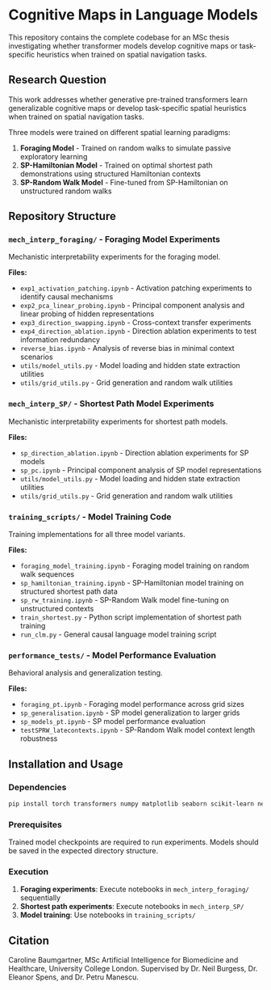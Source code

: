 # Cognitive Maps in Language Models

This repository contains the complete codebase for an MSc thesis investigating whether transformer models develop cognitive maps or task-specific heuristics when trained on spatial navigation tasks.

## Research Question

This work addresses whether generative pre-trained transformers learn generalizable cognitive maps or develop task-specific spatial heuristics when trained on spatial navigation tasks.

Three models were trained on different spatial learning paradigms:
1. **Foraging Model** - Trained on random walks to simulate passive exploratory learning
2. **SP-Hamiltonian Model** - Trained on optimal shortest path demonstrations using structured Hamiltonian contexts
3. **SP-Random Walk Model** - Fine-tuned from SP-Hamiltonian on unstructured random walks

## Repository Structure

### `mech_interp_foraging/` - Foraging Model Experiments
Mechanistic interpretability experiments for the foraging model.

**Files:**
- `exp1_activation_patching.ipynb` - Activation patching experiments to identify causal mechanisms
- `exp2_pca_linear_probing.ipynb` - Principal component analysis and linear probing of hidden representations
- `exp3_direction_swapping.ipynb` - Cross-context transfer experiments
- `exp4_direction_ablation.ipynb` - Direction ablation experiments to test information redundancy
- `reverse_bias.ipynb` - Analysis of reverse bias in minimal context scenarios
- `utils/model_utils.py` - Model loading and hidden state extraction utilities
- `utils/grid_utils.py` - Grid generation and random walk utilities

### `mech_interp_SP/` - Shortest Path Model Experiments
Mechanistic interpretability experiments for shortest path models.

**Files:**
- `sp_direction_ablation.ipynb` - Direction ablation experiments for SP models
- `sp_pc.ipynb` - Principal component analysis of SP model representations
- `utils/model_utils.py` - Model loading and hidden state extraction utilities
- `utils/grid_utils.py` - Grid generation and random walk utilities

### `training_scripts/` - Model Training Code
Training implementations for all three model variants.

**Files:**
- `foraging_model_training.ipynb` - Foraging model training on random walk sequences
- `sp_hamiltonian_training.ipynb` - SP-Hamiltonian model training on structured shortest path data
- `sp_rw_training.ipynb` - SP-Random Walk model fine-tuning on unstructured contexts
- `train_shortest.py` - Python script implementation of shortest path training
- `run_clm.py` - General causal language model training script

### `performance_tests/` - Model Performance Evaluation
Behavioral analysis and generalization testing.

**Files:**
- `foraging_pt.ipynb` - Foraging model performance across grid sizes
- `sp_generalisation.ipynb` - SP model generalization to larger grids
- `sp_models_pt.ipynb` - SP model performance evaluation
- `testSPRW_latecontexts.ipynb` - SP-Random Walk model context length robustness


## Installation and Usage

### Dependencies
```bash
pip install torch transformers numpy matplotlib seaborn scikit-learn networkx tqdm pandas tokenizers
```

### Prerequisites
Trained model checkpoints are required to run experiments. Models should be saved in the expected directory structure.

### Execution
1. **Foraging experiments**: Execute notebooks in `mech_interp_foraging/` sequentially
2. **Shortest path experiments**: Execute notebooks in `mech_interp_SP/`
3. **Model training**: Use notebooks in `training_scripts/`

## Citation

Caroline Baumgartner, MSc Artificial Intelligence for Biomedicine and Healthcare, University College London. Supervised by Dr. Neil Burgess, Dr. Eleanor Spens, and Dr. Petru Manescu.
